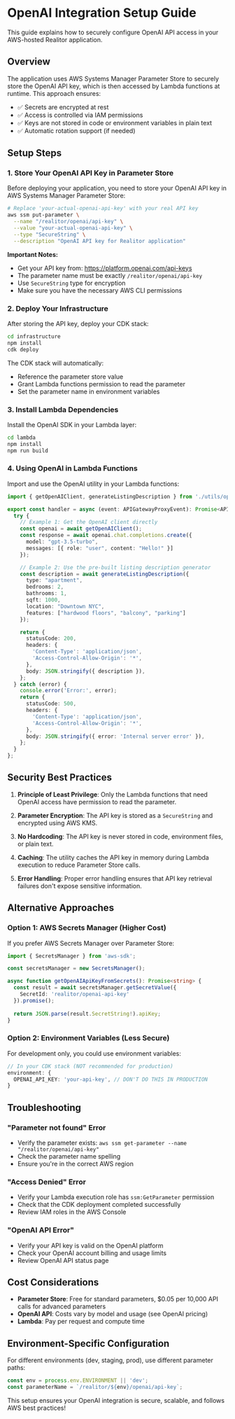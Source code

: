 # OpenAI Integration Setup Guide

This guide explains how to securely configure OpenAI API access in your AWS-hosted Realitor application.

## Overview

The application uses AWS Systems Manager Parameter Store to securely store the OpenAI API key, which is then accessed by Lambda functions at runtime. This approach ensures:

- ✅ Secrets are encrypted at rest
- ✅ Access is controlled via IAM permissions
- ✅ Keys are not stored in code or environment variables in plain text
- ✅ Automatic rotation support (if needed)

## Setup Steps

### 1. Store Your OpenAI API Key in Parameter Store

Before deploying your application, you need to store your OpenAI API key in AWS Systems Manager Parameter Store:

```bash
# Replace 'your-actual-openai-api-key' with your real API key
aws ssm put-parameter \
  --name "/realitor/openai/api-key" \
  --value "your-actual-openai-api-key" \
  --type "SecureString" \
  --description "OpenAI API key for Realitor application"
```

**Important Notes:**
- Get your API key from: https://platform.openai.com/api-keys
- The parameter name must be exactly `/realitor/openai/api-key`
- Use `SecureString` type for encryption
- Make sure you have the necessary AWS CLI permissions

### 2. Deploy Your Infrastructure

After storing the API key, deploy your CDK stack:

```bash
cd infrastructure
npm install
cdk deploy
```

The CDK stack will automatically:
- Reference the parameter store value
- Grant Lambda functions permission to read the parameter
- Set the parameter name in environment variables

### 3. Install Lambda Dependencies

Install the OpenAI SDK in your Lambda layer:

```bash
cd lambda
npm install
npm run build
```

### 4. Using OpenAI in Lambda Functions

Import and use the OpenAI utility in your Lambda functions:

```typescript
import { getOpenAIClient, generateListingDescription } from './utils/openai';

export const handler = async (event: APIGatewayProxyEvent): Promise<APIGatewayProxyResult> => {
  try {
    // Example 1: Get the OpenAI client directly
    const openai = await getOpenAIClient();
    const response = await openai.chat.completions.create({
      model: "gpt-3.5-turbo",
      messages: [{ role: "user", content: "Hello!" }]
    });

    // Example 2: Use the pre-built listing description generator
    const description = await generateListingDescription({
      type: "apartment",
      bedrooms: 2,
      bathrooms: 1,
      sqft: 1000,
      location: "Downtown NYC",
      features: ["hardwood floors", "balcony", "parking"]
    });

    return {
      statusCode: 200,
      headers: {
        'Content-Type': 'application/json',
        'Access-Control-Allow-Origin': '*',
      },
      body: JSON.stringify({ description }),
    };
  } catch (error) {
    console.error('Error:', error);
    return {
      statusCode: 500,
      headers: {
        'Content-Type': 'application/json',
        'Access-Control-Allow-Origin': '*',
      },
      body: JSON.stringify({ error: 'Internal server error' }),
    };
  }
};
```

## Security Best Practices

1. **Principle of Least Privilege**: Only the Lambda functions that need OpenAI access have permission to read the parameter.

2. **Parameter Encryption**: The API key is stored as a `SecureString` and encrypted using AWS KMS.

3. **No Hardcoding**: The API key is never stored in code, environment files, or plain text.

4. **Caching**: The utility caches the API key in memory during Lambda execution to reduce Parameter Store calls.

5. **Error Handling**: Proper error handling ensures that API key retrieval failures don't expose sensitive information.

## Alternative Approaches

### Option 1: AWS Secrets Manager (Higher Cost)
If you prefer AWS Secrets Manager over Parameter Store:

```typescript
import { SecretsManager } from 'aws-sdk';

const secretsManager = new SecretsManager();

async function getOpenAIApiKeyFromSecrets(): Promise<string> {
  const result = await secretsManager.getSecretValue({
    SecretId: 'realitor/openai-api-key'
  }).promise();
  
  return JSON.parse(result.SecretString!).apiKey;
}
```

### Option 2: Environment Variables (Less Secure)
For development only, you could use environment variables:

```typescript
// In your CDK stack (NOT recommended for production)
environment: {
  OPENAI_API_KEY: 'your-api-key', // DON'T DO THIS IN PRODUCTION
}
```

## Troubleshooting

### "Parameter not found" Error
- Verify the parameter exists: `aws ssm get-parameter --name "/realitor/openai/api-key"`
- Check the parameter name spelling
- Ensure you're in the correct AWS region

### "Access Denied" Error
- Verify your Lambda execution role has `ssm:GetParameter` permission
- Check that the CDK deployment completed successfully
- Review IAM roles in the AWS Console

### "OpenAI API Error"
- Verify your API key is valid on the OpenAI platform
- Check your OpenAI account billing and usage limits
- Review OpenAI API status page

## Cost Considerations

- **Parameter Store**: Free for standard parameters, $0.05 per 10,000 API calls for advanced parameters
- **OpenAI API**: Costs vary by model and usage (see OpenAI pricing)
- **Lambda**: Pay per request and compute time

## Environment-Specific Configuration

For different environments (dev, staging, prod), use different parameter paths:

```typescript
const env = process.env.ENVIRONMENT || 'dev';
const parameterName = `/realitor/${env}/openai/api-key`;
```

This setup ensures your OpenAI integration is secure, scalable, and follows AWS best practices!
